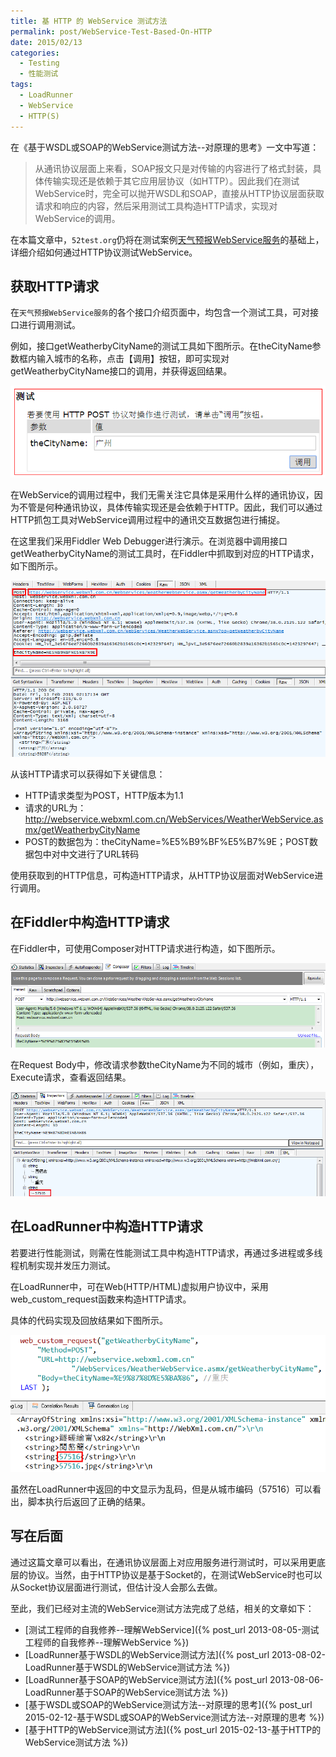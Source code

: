 ```yaml
---
title: 基 HTTP 的 WebService 测试方法
permalink: post/WebService-Test-Based-On-HTTP
date: 2015/02/13
categories:
  - Testing
  - 性能测试
tags:
  - LoadRunner
  - WebService
  - HTTP(S)
---
```


在《基于WSDL或SOAP的WebService测试方法--对原理的思考》一文中写道：

> 从通讯协议层面上来看，SOAP报文只是对传输的内容进行了格式封装，具体传输实现还是依赖于其它应用层协议（如HTTP）。因此我们在测试WebService时，完全可以抛开WSDL和SOAP，直接从HTTP协议层面获取请求和响应的内容，然后采用测试工具构造HTTP请求，实现对WebService的调用。

在本篇文章中，`52test.org`仍将在测试案例[天气预报WebService服务](
http://webservice.webxml.com.cn/WebServices/WeatherWebService.asmx)的基础上，详细介绍如何通过HTTP协议测试WebService。

## 获取HTTP请求

在`天气预报WebService服务`的各个接口介绍页面中，均包含一个测试工具，可对接口进行调用测试。

例如，接口getWeatherbyCityName的测试工具如下图所示。在theCityName参数框内输入城市的名称，点击【调用】按钮，即可实现对getWeatherbyCityName接口的调用，并获得返回结果。

![](../images/150213_01.png)

在WebService的调用过程中，我们无需关注它具体是采用什么样的通讯协议，因为不管是何种通讯协议，具体传输实现还是会依赖于HTTP。因此，我们可以通过HTTP抓包工具对WebService调用过程中的通讯交互数据包进行捕捉。

在这里我们采用Fiddler Web Debugger进行演示。在浏览器中调用接口getWeatherbyCityName的测试工具时，在Fiddler中抓取到对应的HTTP请求，如下图所示。

![](../images/150213_02.png)

从该HTTP请求可以获得如下关键信息：

- HTTP请求类型为POST，HTTP版本为1.1
- 请求的URL为：http://webservice.webxml.com.cn/WebServices/WeatherWebService.asmx/getWeatherbyCityName
- POST的数据包为：theCityName=%E5%B9%BF%E5%B7%9E；POST数据包中对中文进行了URL转码

使用获取到的HTTP信息，可构造HTTP请求，从HTTP协议层面对WebService进行调用。

## 在Fiddler中构造HTTP请求

在Fiddler中，可使用Composer对HTTP请求进行构造，如下图所示。

![](../images/150213_03.png)

在Request Body中，修改请求参数theCityName为不同的城市（例如，重庆），Execute请求，查看返回结果。

![](../images/150213_04.png)

## 在LoadRunner中构造HTTP请求

若要进行性能测试，则需在性能测试工具中构造HTTP请求，再通过多进程或多线程机制实现并发压力测试。

在LoadRunner中，可在Web(HTTP/HTML)虚拟用户协议中，采用web_custom_request函数来构造HTTP请求。

具体的代码实现及回放结果如下图所示。

![](../images/150213_05.png)

虽然在LoadRunner中返回的中文显示为乱码，但是从城市编码（57516）可以看出，脚本执行后返回了正确的结果。

## 写在后面

通过这篇文章可以看出，在通讯协议层面上对应用服务进行测试时，可以采用更底层的协议。当然，由于HTTP协议是基于Socket的，在测试WebService时也可以从Socket协议层面进行测试，但估计没人会那么去做。

至此，我们已经对主流的WebService测试方法完成了总结，相关的文章如下：

- [测试工程师的自我修养--理解WebService]({% post_url 2013-08-05-测试工程师的自我修养--理解WebService %})
- [LoadRunner基于WSDL的WebService测试方法]({% post_url 2013-08-02-LoadRunner基于WSDL的WebService测试方法 %})
- [LoadRunner基于SOAP的WebService测试方法]({% post_url 2013-08-06-LoadRunner基于SOAP的WebService测试方法 %})
- [基于WSDL或SOAP的WebService测试方法--对原理的思考]({% post_url 2015-02-12-基于WSDL或SOAP的WebService测试方法--对原理的思考 %})
- [基于HTTP的WebService测试方法]({% post_url 2015-02-13-基于HTTP的WebService测试方法 %})
